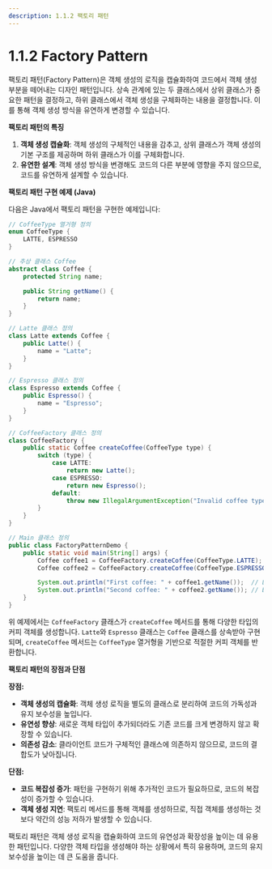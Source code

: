 ```yaml
---
description: 1.1.2 팩토리 패턴
---
```


# 1.1.2 Factory Pattern

팩토리 패턴(Factory Pattern)은 객체 생성의 로직을 캡슐화하여 코드에서 객체 생성 부분을 떼어내는 디자인 패턴입니다. 상속 관계에 있는 두 클래스에서 상위 클래스가 중요한 패턴을 결정하고, 하위 클래스에서 객체 생성을 구체화하는 내용을 결정합니다. 이를 통해 객체 생성 방식을 유연하게 변경할 수 있습니다.



**팩토리 패턴의 특징**

1. **객체 생성 캡슐화**: 객체 생성의 구체적인 내용을 감추고, 상위 클래스가 객체 생성의 기본 구조를 제공하며 하위 클래스가 이를 구체화합니다.
2. **유연한 설계**: 객체 생성 방식을 변경해도 코드의 다른 부분에 영향을 주지 않으므로, 코드를 유연하게 설계할 수 있습니다.



**팩토리 패턴 구현 예제 (Java)**

다음은 Java에서 팩토리 패턴을 구현한 예제입니다:

```java
// CoffeeType 열거형 정의
enum CoffeeType {
    LATTE, ESPRESSO
}

// 추상 클래스 Coffee
abstract class Coffee {
    protected String name;

    public String getName() {
        return name;
    }
}

// Latte 클래스 정의
class Latte extends Coffee {
    public Latte() {
        name = "Latte";
    }
}

// Espresso 클래스 정의
class Espresso extends Coffee {
    public Espresso() {
        name = "Espresso";
    }
}

// CoffeeFactory 클래스 정의
class CoffeeFactory {
    public static Coffee createCoffee(CoffeeType type) {
        switch (type) {
            case LATTE:
                return new Latte();
            case ESPRESSO:
                return new Espresso();
            default:
                throw new IllegalArgumentException("Invalid coffee type: " + type);
        }
    }
}

// Main 클래스 정의
public class FactoryPatternDemo {
    public static void main(String[] args) {
        Coffee coffee1 = CoffeeFactory.createCoffee(CoffeeType.LATTE);
        Coffee coffee2 = CoffeeFactory.createCoffee(CoffeeType.ESPRESSO);

        System.out.println("First coffee: " + coffee1.getName());  // Latte
        System.out.println("Second coffee: " + coffee2.getName()); // Espresso
    }
}
```

위 예제에서는 `CoffeeFactory` 클래스가 `createCoffee` 메서드를 통해 다양한 타입의 커피 객체를 생성합니다. `Latte`와 `Espresso` 클래스는 `Coffee` 클래스를 상속받아 구현되며, `createCoffee` 메서드는 `CoffeeType` 열거형을 기반으로 적절한 커피 객체를 반환합니다.



**팩토리 패턴의 장점과 단점**

**장점:**

* **객체 생성의 캡슐화**: 객체 생성 로직을 별도의 클래스로 분리하여 코드의 가독성과 유지 보수성을 높입니다.
* **유연성 향상**: 새로운 객체 타입이 추가되더라도 기존 코드를 크게 변경하지 않고 확장할 수 있습니다.
* **의존성 감소**: 클라이언트 코드가 구체적인 클래스에 의존하지 않으므로, 코드의 결합도가 낮아집니다.

**단점:**

* **코드 복잡성 증가**: 패턴을 구현하기 위해 추가적인 코드가 필요하므로, 코드의 복잡성이 증가할 수 있습니다.
* **객체 생성 지연**: 팩토리 메서드를 통해 객체를 생성하므로, 직접 객체를 생성하는 것보다 약간의 성능 저하가 발생할 수 있습니다.



팩토리 패턴은 객체 생성 로직을 캡슐화하여 코드의 유연성과 확장성을 높이는 데 유용한 패턴입니다. 다양한 객체 타입을 생성해야 하는 상황에서 특히 유용하며, 코드의 유지 보수성을 높이는 데 큰 도움을 줍니다.

